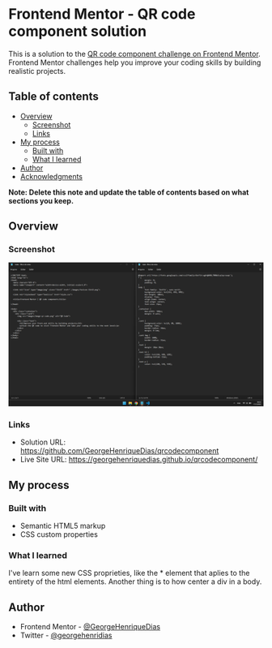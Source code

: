 # Frontend Mentor - QR code component solution

This is a solution to the [QR code component challenge on Frontend Mentor](https://www.frontendmentor.io/challenges/qr-code-component-iux_sIO_H). Frontend Mentor challenges help you improve your coding skills by building realistic projects. 

## Table of contents

- [Overview](#overview)
  - [Screenshot](#screenshot)
  - [Links](#links)
- [My process](#my-process)
  - [Built with](#built-with)
  - [What I learned](#what-i-learned)
- [Author](#author)
- [Acknowledgments](#acknowledgments)

**Note: Delete this note and update the table of contents based on what sections you keep.**

## Overview

### Screenshot

![](./screenshot.jpg)

### Links

- Solution URL: https://github.com/GeorgeHenriqueDias/qrcodecomponent
- Live Site URL: https://georgehenriquedias.github.io/qrcodecomponent/

## My process

### Built with

- Semantic HTML5 markup
- CSS custom properties

### What I learned

I've learn some new CSS proprieties, like the * element that aplies to the entirety of the html elements.
Another thing is to how center a div in a body.

## Author

- Frontend Mentor - [@GeorgeHenriqueDias](https://www.frontendmentor.io/profile/GeorgeHenriqueDias)
- Twitter - [@georgehenridias](https://www.twitter.com/georgehenridias)
